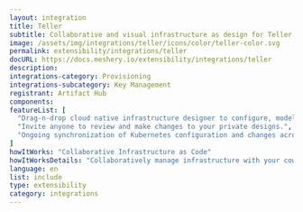 ```yaml
---
layout: integration
title: Teller
subtitle: Collaborative and visual infrastructure as design for Teller
image: /assets/img/integrations/teller/icons/color/teller-color.svg
permalink: extensibility/integrations/teller
docURL: https://docs.meshery.io/extensibility/integrations/teller
description: 
integrations-category: Provisioning
integrations-subcategory: Key Management
registrant: Artifact Hub
components: 
featureList: [
  "Drag-n-drop cloud native infrastructure designer to configure, model, and deploy your workloads.",
  "Invite anyone to review and make changes to your private designs.",
  "Ongoing synchronization of Kubernetes configuration and changes across any number of clusters."
]
howItWorks: "Collaborative Infrastructure as Code"
howItWorksDetails: "Collaboratively manage infrastructure with your coworkers synchronously sharing the same designs."
language: en
list: include
type: extensibility
category: integrations
---
```


